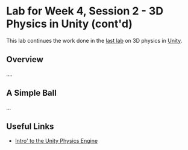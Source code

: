 # Lab for Week 4, Session 2 - 3D Physics in Unity (cont'd)

This lab continues the work done in the [last lab](./week4Session1.md) on 3D physics in [Unity](https://unity.com/).

## Overview

....

## A Simple Ball

...

## Useful Links

+ [Intro' to the Unity Physics Engine](https://learn.unity.com/tutorial/intro-to-the-unity-physics-engine-2019-3)
